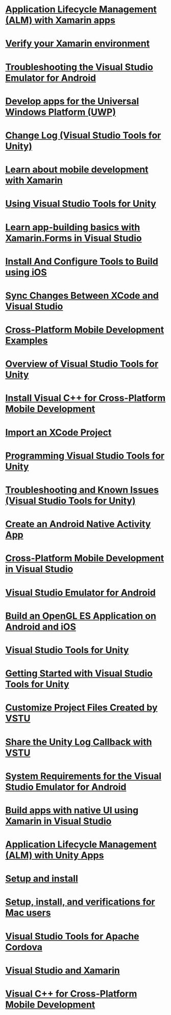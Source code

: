 # [Application Lifecycle Management (ALM) with Xamarin apps](application-lifecycle-management-alm-with-xamarin-apps.md)
# [Verify your Xamarin environment](verify-your-xamarin-environment.md)
# [Troubleshooting the Visual Studio Emulator for Android](troubleshooting-the-visual-studio-emulator-for-android.md)
# [Develop apps for the Universal Windows Platform (UWP)](develop-apps-for-the-universal-windows-platform-uwp.md)
# [Change Log (Visual Studio Tools for Unity)](change-log-visual-studio-tools-for-unity.md)
# [Learn about mobile development with Xamarin](learn-about-mobile-development-with-xamarin.md)
# [Using Visual Studio Tools for Unity](using-visual-studio-tools-for-unity.md)
# [Learn app-building basics with Xamarin.Forms in Visual Studio](learn-app-building-basics-with-xamarin-forms-in-visual-studio.md)
# [Install And Configure Tools to Build using iOS](install-and-configure-tools-to-build-using-ios.md)
# [Sync Changes Between XCode and Visual Studio](sync-changes-between-xcode-and-visual-studio.md)
# [Cross-Platform Mobile Development Examples](cross-platform-mobile-development-examples.md)
# [Overview of Visual Studio Tools for Unity](overview-of-visual-studio-tools-for-unity.md)
# [Install Visual C++ for Cross-Platform Mobile Development](install-visual-cpp-for-cross-platform-mobile-development.md)
# [Import an XCode Project](import-an-xcode-project.md)
# [Programming Visual Studio Tools for Unity](programming-visual-studio-tools-for-unity.md)
# [Troubleshooting and Known Issues (Visual Studio Tools for Unity)](troubleshooting-and-known-issues-visual-studio-tools-for-unity.md)
# [Create an Android Native Activity App](create-an-android-native-activity-app.md)
# [Cross-Platform Mobile Development in Visual Studio](cross-platform-mobile-development-in-visual-studio.md)
# [Visual Studio Emulator for Android](visual-studio-emulator-for-android.md)
# [Build an OpenGL ES Application on Android and iOS](build-an-opengl-es-application-on-android-and-ios.md)
# [Visual Studio Tools for Unity](visual-studio-tools-for-unity.md)
# [Getting Started with Visual Studio Tools for Unity](getting-started-with-visual-studio-tools-for-unity.md)
# [Customize Project Files Created by VSTU](customize-project-files-created-by-vstu.md)
# [Share the Unity Log Callback with VSTU](share-the-unity-log-callback-with-vstu.md)
# [System Requirements for the Visual Studio Emulator for Android](system-requirements-for-the-visual-studio-emulator-for-android.md)
# [Build apps with native UI using Xamarin in Visual Studio](build-apps-with-native-ui-using-xamarin-in-visual-studio.md)
# [Application Lifecycle Management (ALM) with Unity Apps](application-lifecycle-management-alm-with-unity-apps.md)
# [Setup and install](setup-and-install.md)
# [Setup, install, and verifications for Mac users](setup-install-and-verifications-for-mac-users.md)
# [Visual Studio Tools for Apache Cordova](visual-studio-tools-for-apache-cordova.md)
# [Visual Studio and Xamarin](visual-studio-and-xamarin.md)
# [Visual C++ for Cross-Platform Mobile Development](visual-cpp-for-cross-platform-mobile-development.md)
